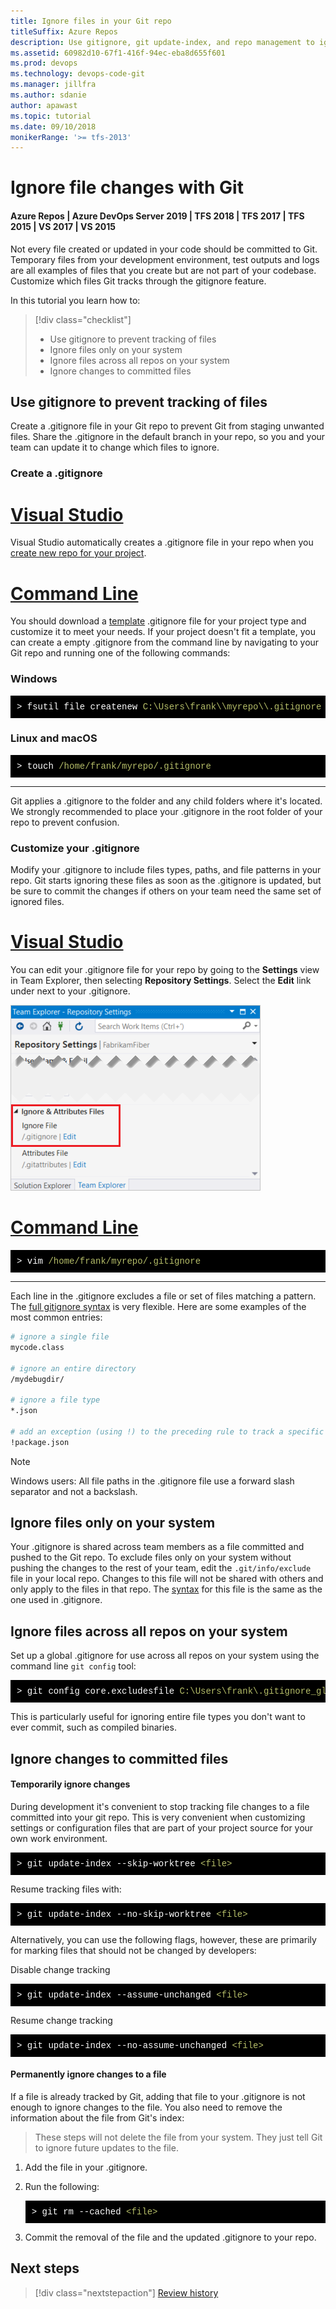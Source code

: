```yaml
---
title: Ignore files in your Git repo
titleSuffix: Azure Repos
description: Use gitignore, git update-index, and repo management to ignore and exclude files from Git version control  
ms.assetid: 60982d10-67f1-416f-94ec-eba8d655f601
ms.prod: devops
ms.technology: devops-code-git 
ms.manager: jillfra
ms.author: sdanie
author: apawast
ms.topic: tutorial
ms.date: 09/10/2018
monikerRange: '>= tfs-2013'
---
```


# Ignore file changes with Git

#### Azure Repos | Azure DevOps Server 2019 | TFS 2018 | TFS 2017 | TFS 2015 | VS 2017 | VS 2015

Not every file created or updated in your code should be committed to Git. Temporary files from your development environment, test outputs and logs are all examples
of files that you create but are not part of your codebase. Customize which files Git tracks through the gitignore feature.

In this tutorial you learn how to:

> [!div class="checklist"]
> * Use gitignore to prevent tracking of files
> * Ignore files only on your system
> * Ignore files across all repos on your system
> * Ignore changes to committed files

## Use gitignore to prevent tracking of files

Create a .gitignore file in your Git repo to prevent Git from staging unwanted files. 
Share the .gitignore in the default branch in your repo, so you and your team can update it to change which files to ignore. 

### Create a .gitignore

# [Visual Studio](#tab/visual-studio)

Visual Studio automatically creates a .gitignore file in your repo when you [create new repo for your project](creatingrepo.md).

# [Command Line](#tab/command-line)

You should download a [template](https://github.com/github/gitignore) .gitignore file for your project type and customize it to meet your needs. If your project doesn't fit a template,
you can create a empty .gitignore from the command line by navigating to your Git repo and running one of the following commands:

### Windows

<pre style="color:white;background-color:black;font-family:Consolas,Courier,monospace;padding:10px">
&gt; fsutil file createnew <font color="#b5bd68">C:\Users\frank\\myrepo\\.gitignore</font> 0
</pre>

### Linux and macOS

<pre style="color:white;background-color:black;font-family:Consolas,Courier,monospace;padding:10px">
&gt; touch <font color="#b5bd68">/home/frank/myrepo/.gitignore</font>
</pre>

---

Git applies a .gitignore to the folder and any child folders where it's located. We strongly recommended to place your .gitignore in the root folder of your repo to prevent confusion.

### Customize your .gitignore

Modify your .gitignore to include files types, paths, and file patterns in your repo. Git starts ignoring these files as soon as the .gitignore is updated, but be sure to 
commit the changes if others on your team need the same set of ignored files.

# [Visual Studio](#tab/visual-studio)

You can edit your .gitignore file for your repo by going to the **Settings** view in Team Explorer, then selecting **Repository Settings**. Select the **Edit** link under next to your .gitignore.

![Find and open your .gitignore file for your repo in Visual Studio](_img/vs_ignore.png)

# [Command Line](#tab/command-line)

<pre style="color:white;background-color:black;font-family:Consolas,Courier,monospace;padding:10px">
&gt; vim <font color="#b5bd68">/home/frank/myrepo/.gitignore</font>
</pre>

---
   
Each line in the .gitignore excludes a file or set of files matching a pattern. The [full gitignore syntax](https://git-scm.com/docs/gitignore) is very flexible. Here are some examples of 
the most common entries:

```bash
# ignore a single file
mycode.class

# ignore an entire directory
/mydebugdir/

# ignore a file type
*.json

# add an exception (using !) to the preceding rule to track a specific file
!package.json
```

> [!NOTE]
> Windows users: All file paths in the .gitignore file use a forward slash separator and not a backslash.

## Ignore files only on your system 

Your .gitignore is shared across team members as a file committed and pushed to the Git repo. To exclude
files only on your system without pushing the changes to the rest of your team, edit the `.git/info/exclude` file in your local repo.
Changes to this file will not be shared with others and only apply to the files in that repo. The [syntax](https://git-scm.com/docs/gitignore) for this file is the 
same as the one used in .gitignore.

## Ignore files across all repos on your system

Set up a global .gitignore for use across all repos on your system using the command line `git config` tool:

<pre style="color:white;background-color:black;font-family:Consolas,Courier,monospace;padding:10px">
&gt; git config core.excludesfile <font color="#b5bd68">C:\Users\frank&#92;.gitignore_global</font>
</pre>

This is particularly useful for ignoring entire file types you don't want to ever commit, such as compiled binaries.

## Ignore changes to committed files

#### Temporarily ignore changes

During development it's convenient to stop tracking file changes to a file committed into your git repo. This is very convenient when 
customizing settings or configuration files that are part of your project source for your own work environment.

<pre style="color:white;background-color:black;font-family:Consolas,Courier,monospace;padding:10px">
&gt; git update-index --skip-worktree <font color="#b5bd68">&lt;file&gt;</font>
</pre>

Resume tracking files with:

<pre style="color:white;background-color:black;font-family:Consolas,Courier,monospace;padding:10px">
&gt; git update-index --no-skip-worktree <font color="#b5bd68">&lt;file&gt;</font>
</pre>

Alternatively, you can use the following flags, however, these are primarily for marking files that should not be changed by developers:

Disable change tracking
<pre style="color:white;background-color:black;font-family:Consolas,Courier,monospace;padding:10px">
&gt; git update-index --assume-unchanged <font color="#b5bd68">&lt;file&gt;</font>
</pre>

Resume change tracking
<pre style="color:white;background-color:black;font-family:Consolas,Courier,monospace;padding:10px">
&gt; git update-index --no-assume-unchanged <font color="#b5bd68">&lt;file&gt;</font>
</pre>

#### Permanently ignore changes to a file

If a file is already tracked by Git, adding that file to your .gitignore is not enough to ignore changes to the file. You also need to 
remove the information about the file from Git's index:

> These steps will not delete the file from your system. They just tell Git to ignore future updates to the file.

1. Add the file in your .gitignore. 

2. Run the following:
   <pre style="color:white;background-color:black;font-family:Consolas,Courier,monospace;padding:10px">
   &gt; git rm --cached <font color="#b5bd68">&lt;file&gt;</font>
   </pre>

3. Commit the removal of the file and the updated .gitignore to your repo. 

## Next steps

> [!div class="nextstepaction"]
> [Review history](review-history.md)

